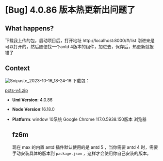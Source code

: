 # [Bug] 4.0.86 版本热更新出问题了

## What happens?

下载我上传的包，启动项目后，打开地址
http://localhost:8000/#/list
刚进来是可以打开的，然后随便找一个antd 4版本的组件，加进去，保存后，热更新就报错了

## Context

![Snipaste_2023-10-16_18-24-16](https://github.com/umijs/umi/assets/17424034/b738128e-4e64-43e6-8758-1ecf5bbae1a1)
下载包：

[pcts-v4.zip](https://github.com/umijs/umi/files/12915122/pcts-v4.zip)

- **Umi Version**: 4.0.86
- **Node Version**:16.18.0
- **Platform**: window 10系统 Google Chrome 117.0.5938.150版本 浏览器

  ## fz6m

  现在 max 的内置 antd 插件默认使用的是 antd 5 ，当你需要 antd 4 时，需要手动安装具体的版本到 `package.json` ，这样才会使用你自己安装的版本。
